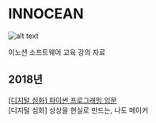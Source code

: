 # INNOCEAN
![alt text](http://www.innocean.com/imgs/img_logo.svg "INNOCEAN WORLDWIDE")

이노션 소프트웨어 교육 강의 자료

## 2018년
[[디지털 심화] 파이썬 프로그래밍 입문](00/README.md)  
[디지털 심화] 상상을 현실로 만드는, 나도 메이커
